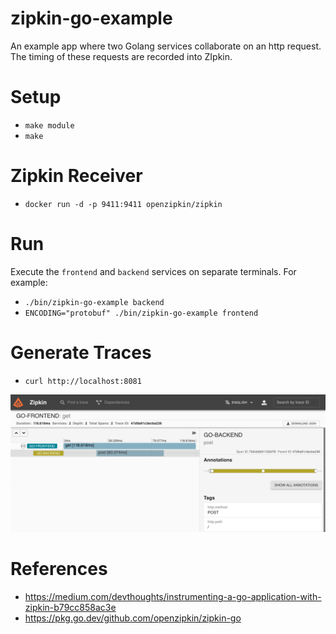 # zipkin-go-example
An example app where two Golang services collaborate on an http request. The timing of these requests are recorded into ZIpkin.

# Setup
* `make module`
* `make`

# Zipkin Receiver
* `docker run -d -p 9411:9411 openzipkin/zipkin`

# Run
Execute the `frontend` and `backend` services on separate terminals.
For example:
* `./bin/zipkin-go-example backend`
* `ENCODING="protobuf" ./bin/zipkin-go-example frontend`

# Generate Traces
* `curl http://localhost:8081`

![Example Trace](screenshot.png?raw=true "Example Trace")

# References
* https://medium.com/devthoughts/instrumenting-a-go-application-with-zipkin-b79cc858ac3e
* https://pkg.go.dev/github.com/openzipkin/zipkin-go
